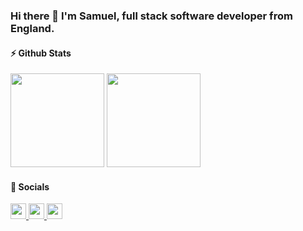 ### Hi there 👋 I'm Samuel, full stack software developer from England.



#### ⚡ Github Stats

<p float="left">
<img height="150em" src="https://github-readme-stats.vercel.app/api?username=samloft&show_icons=true&hide_border=true&&count_private=true&include_all_commits=true&theme=dracula" />
<img height="150em" src="https://github-readme-stats.vercel.app/api/top-langs/?username=samloft&show_icons=true&hide_border=true&layout=compact&langs_count=8&theme=dracula"/>
</p>

#### 🤝 Socials</b>

<p left="center">
<a href="https://twitter.com/samuel_loft">
  <img src="https://img.shields.io/badge/twitter-%231DA1F2.svg?&style=for-the-badge&logo=twitter&logoColor=white" height=25>
</a>
<a href="https://www.linkedin.com/in/samuel-loft-71880b88/">
  <img src="https://img.shields.io/badge/linkedin-%230077B5.svg?&style=for-the-badge&logo=linkedin&logoColor=white" height=25>
</a>
<a href="https://www.facebook.com/samloft">
  <img src="https://img.shields.io/badge/Facebook-1877F2?style=for-the-badge&logo=facebook&logoColor=white" height=25>
</a>
</p>
